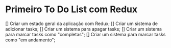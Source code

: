 # Primeiro To Do List com Redux
[] Criar um estado geral da aplicação com Redux;
[] Criar um sistema de adicionar tasks;
[] Criar um sistema para apagar tasks;
[] Criar um sistema para marcar tasks como "completas";
[] Criar um sistema para marcar tasks como "em andamento";

